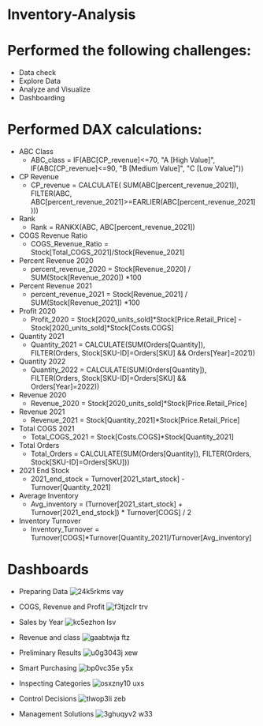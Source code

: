 # Inventory-Analysis

# Performed the following challenges:
- Data check
- Explore Data
- Analyze and Visualize
- Dashboarding

# Performed DAX calculations:
- ABC Class
  - ABC_class = IF(ABC[CP_revenue]<=70, "A [High Value]", IF(ABC[CP_revenue]<=90, "B [Medium Value]", "C [Low Value]"))
- CP Revenue
  - CP_revenue = CALCULATE(
    SUM(ABC[percent_revenue_2021]), 
    FILTER(ABC,
    ABC[percent_revenue_2021]>=EARLIER(ABC[percent_revenue_2021])))
- Rank
  - Rank = RANKX(ABC, ABC[percent_revenue_2021])
- COGS Revenue Ratio
  - COGS_Revenue_Ratio = Stock[Total_COGS_2021]/Stock[Revenue_2021]
- Percent Revenue 2020
  - percent_revenue_2020 = Stock[Revenue_2020] / SUM(Stock[Revenue_2020]) *100
- Percent Revenue 2021
  - percent_revenue_2021 = Stock[Revenue_2021] / SUM(Stock[Revenue_2021]) *100
- Profit 2020
  - Profit_2020 = Stock[2020_units_sold]*Stock[Price.Retail_Price] - Stock[2020_units_sold]*Stock[Costs.COGS]
- Quantity 2021
  - Quantity_2021 = CALCULATE(SUM(Orders[Quantity]), FILTER(Orders, Stock[SKU-ID]=Orders[SKU] && Orders[Year]=2021))
- Quantity 2022
  - Quantity_2022 = CALCULATE(SUM(Orders[Quantity]), FILTER(Orders, Stock[SKU-ID]=Orders[SKU] && Orders[Year]=2022))
- Revenue 2020
  - Revenue_2020 = Stock[2020_units_sold]*Stock[Price.Retail_Price]
- Revenue 2021
  - Revenue_2021 = Stock[Quantity_2021]*Stock[Price.Retail_Price]
- Total COGS 2021
  - Total_COGS_2021 = Stock[Costs.COGS]*Stock[Quantity_2021]
- Total Orders
  - Total_Orders = CALCULATE(SUM(Orders[Quantity]), FILTER(Orders, Stock[SKU-ID]=Orders[SKU]))
- 2021 End Stock
  - 2021_end_stock = Turnover[2021_start_stock] - Turnover[Quantity_2021]
- Average Inventory
  - Avg_inventory = (Turnover[2021_start_stock] + Turnover[2021_end_stock]) * Turnover[COGS] / 2
- Inventory Turnover
  - Inventory_Turnover = Turnover[COGS]*Turnover[Quantity_2021]/Turnover[Avg_inventory]



# Dashboards
- Preparing Data
![24k5rkms vay](https://github.com/MarcvWaes/Inventory-Analysis/assets/120553175/88579508-1f45-45e1-9595-8640ae8882c8)

- COGS, Revenue and Profit
![f3tjzclr trv](https://github.com/MarcvWaes/Inventory-Analysis/assets/120553175/c0d44aab-f772-4ed8-a29b-a1c25e975ccd)

- Sales by Year
![kc5ezhon lsv](https://github.com/MarcvWaes/Inventory-Analysis/assets/120553175/47df6674-9c16-4d9b-96c2-21f39d5ab5c8)

- Revenue and class 
![gaabtwja ftz](https://github.com/MarcvWaes/Inventory-Analysis/assets/120553175/03179e1a-9b64-4eb7-9c90-97712c3f7ac3)

- Preliminary Results
![u0g3043j xew](https://github.com/MarcvWaes/Inventory-Analysis/assets/120553175/03719886-f299-4dcb-ba1c-a782bd852d7c)

- Smart Purchasing
![bp0vc35e y5x](https://github.com/MarcvWaes/Inventory-Analysis/assets/120553175/5b7d34a7-8073-464c-8dbd-6a898d4f44cf)

- Inspecting Categories
![osxzny10 uxs](https://github.com/MarcvWaes/Inventory-Analysis/assets/120553175/7a0c888f-0663-4550-a19a-cc0f3b44a1c8)

- Control Decisions
![tlwop3li zeb](https://github.com/MarcvWaes/Inventory-Analysis/assets/120553175/bfdc140b-99a3-45f2-bf87-f10404a687e4)

- Management Solutions
![3ghuqyv2 w33](https://github.com/MarcvWaes/Inventory-Analysis/assets/120553175/ce451a96-4076-451c-a5f1-519650bf4015)
